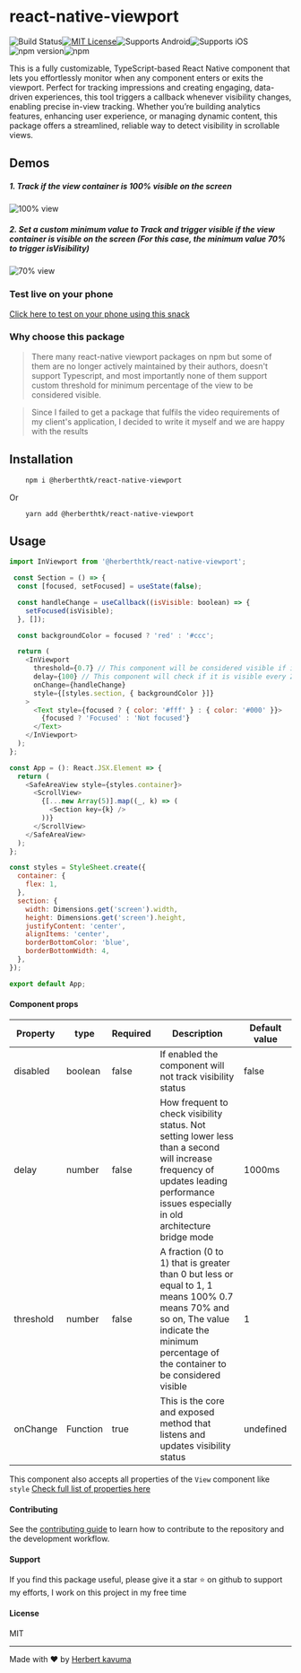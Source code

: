 
# react-native-viewport
![Build Status](https://github.com/herberthk/react-native-viewport/actions/workflows/ci.yml/badge.svg)[![MIT License](https://img.shields.io/badge/License-MIT-blue.svg)](https://opensource.org/licenses/MIT)![Supports Android](https://img.shields.io/badge/Supports-Android-green.svg)![Supports iOS](https://img.shields.io/badge/Supports-iOS-blue.svg)![npm version](https://img.shields.io/npm/v/@herberthtk/react-native-viewport.svg)![npm](https://img.shields.io/npm/dw/@herberthtk/react-native-viewport)


This is a fully customizable, TypeScript-based React Native component that lets you effortlessly monitor when any component enters or exits the viewport. Perfect for tracking impressions and creating engaging, data-driven experiences, this tool triggers a callback whenever visibility changes, enabling precise in-view tracking. Whether you’re building analytics features, enhancing user experience, or managing dynamic content, this package offers a streamlined, reliable way to detect visibility in scrollable views.

  ## Demos
  ##### 1. Track if the view container is 100% visible on the screen
![100% view](./view-100.gif)
##### 2. Set a custom minimum value to Track and trigger visible if the view container is visible on the screen (For this case, the minimum value 70% to trigger isVisibility)
![70% view](./view-70.gif)

### Test live on your phone
[Click here to test on your phone using this snack](https://snack.expo.dev/@herberthk/react-native-viewport)

### Why choose this package
> There many react-native viewport packages on npm but some of them are no longer actively maintained by their authors, doesn't support Typescript, and most importantly none of them support custom threshold for minimum percentage of the view to be considered visible.

> Since I failed to get a package that fulfils the video requirements of my client's application, I decided to write it myself and we are happy with the results

## Installation

```sh
    npm i @herberthtk/react-native-viewport
```
Or
```
    yarn add @herberthtk/react-native-viewport
```

## Usage


```js
import InViewport from '@herberthtk/react-native-viewport';

 const Section = () => {
  const [focused, setFocused] = useState(false);

  const handleChange = useCallback((isVisible: boolean) => {
    setFocused(isVisible);
  }, []);

  const backgroundColor = focused ? 'red' : '#ccc';

  return (
    <InViewport
      threshold={0.7} // This component will be considered visible if it is 70% visible (Default is 1 that means 100%)
      delay={100} // This component will check if it is visible every 200ms (default is 1000ms or 1 second) )
      onChange={handleChange}
      style={[styles.section, { backgroundColor }]}
    >
      <Text style={focused ? { color: '#fff' } : { color: '#000' }}>
        {focused ? 'Focused' : 'Not focused'}
      </Text>
    </InViewport>
  );
};

const App = (): React.JSX.Element => {
  return (
    <SafeAreaView style={styles.container}>
      <ScrollView>
        {[...new Array(5)].map((_, k) => (
          <Section key={k} />
        ))}
      </ScrollView>
    </SafeAreaView>
  );
};

const styles = StyleSheet.create({
  container: {
    flex: 1,
  },
  section: {
    width: Dimensions.get('screen').width,
    height: Dimensions.get('screen').height,
    justifyContent: 'center',
    alignItems: 'center',
    borderBottomColor: 'blue',
    borderBottomWidth: 4,
  },
});

export default App;

```

#### Component props

| Property | type | Required | Description | Default value |
| ---------| ------- | ------- | -------- | -------- |
| disabled | boolean  | false  | If enabled the component will not track visibility status    | false |
| delay    | number | false   | How frequent to check visibility status. Not setting lower less than a second will increase frequency of updates leading performance issues especially in old architecture bridge mode   | 1000ms |
| threshold | number | false | A fraction (0 to 1) that is greater than 0 but less or equal to 1, 1 means 100% 0.7 means 70% and so on, The value indicate the minimum percentage of the container to be considered visible    | 1 |
| onChange          | Function |  true | This is the core and exposed method that listens and updates visibility status | undefined |

This component also accepts all properties of the `View` component like `style` [Check full list of properties here](https://reactnative.dev/docs/view)

#### Contributing

See the [contributing guide](CONTRIBUTING.md) to learn how to contribute to the repository and the development workflow.

#### Support
If you find this package useful, please give it a star ⭐ on github to support my efforts, I work on this project in my free time

#### License

MIT

---

Made with :heart: by [Herbert kavuma](https://herbert.netbritz.com/)
